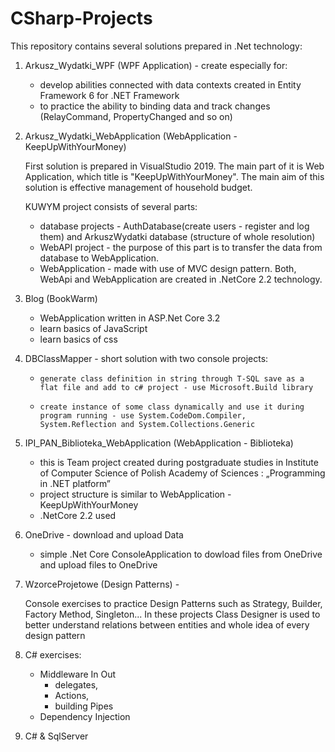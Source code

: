 # CSharp-Projects

This repository contains several solutions prepared in .Net technology:

 1. Arkusz_Wydatki_WPF
      (WPF Application) - create especially for:
 
      *    develop abilities connected with data contexts created in Entity Framework 6 for .NET Framework
      *    to practice the ability to binding data and track changes (RelayCommand, PropertyChanged and so on)

2. Arkusz_Wydatki_WebApplication
      (WebApplication - KeepUpWithYourMoney)

      First solution is prepared in VisualStudio 2019. 
      The main part of it is Web Application, which title is "KeepUpWithYourMoney". 
      The main aim of this solution is effective management of household budget. 

      KUWYM project consists of several parts:
      *    database projects - AuthDatabase(create users - register and log them) and ArkuszWydatki database (structure of                 whole resolution) 
      *    WebAPI project - the purpose of this part is to transfer the data from database to WebApplication. 
      *    WebApplication - made with use of MVC design pattern.
         Both, WebApi and WebApplication are created in .NetCore 2.2 technology.
         
3. Blog 
      (BookWarm)
      *    WebApplication written in ASP.Net Core 3.2
      *    learn basics of JavaScript
      *    learn basics of css  
     
4. DBClassMapper - short solution with two console projects:
      *     generate class definition in string through T-SQL save as a flat file and add to c# project - use Microsoft.Build library
      *     create instance of some class dynamically and use it during program running - use System.CodeDom.Compiler, System.Reflection and System.Collections.Generic
      
5. IPI_PAN_Biblioteka_WebApplication
      (WebApplication - Biblioteka)
      
      *    this is Team project created during postgraduate studies in Institute of Computer Science of Polish Academy of                 Sciences : „Programming in .NET platform” 
      *    project structure is similar to WebApplication - KeepUpWithYourMoney
      *    .NetCore 2.2 used
      
6. OneDrive - download and upload Data
 
      *   simple .Net Core ConsoleApplication to dowload files from OneDrive and upload files to OneDrive
 
7. WzorceProjetowe 
      (Design Patterns) - 

      Console exercises to practice Design Patterns such as Strategy, Builder, Factory Method, Singleton...
      In these projects Class Designer is used to better understand relations between entities and whole idea of every design pattern
 8. C# exercises:
      * Middleware In Out 
           * delegates, 
           * Actions, 
           * building Pipes
      * Dependency Injection
 9. C# & SqlServer
